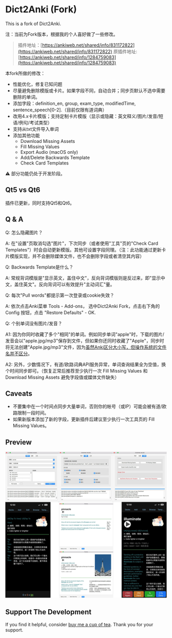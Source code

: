 # Dict2Anki (Fork)

This is a fork of Dict2Anki.

注：当前为Fork版本，根据我的个人喜好做了一些修改。

> 插件地址：[https://ankiweb.net/shared/info/831172822](https://ankiweb.net/shared/info/831172822) 原插件地址: [https://ankiweb.net/shared/info/1284759083](https://ankiweb.net/shared/info/1284759083)

本fork所做的修改：

* 性能优化，修复已知问题
* 尽量避免删除模版或卡片。如果字段不同，自动合并；同步页默认不选中需要删除的单词。
* 添加字段：definition_en, group, exam_type, modifiedTime, sentence_speech[0-2].（目前仅限有道词典）
* 改用4.x卡片模版；支持定制卡片模版（显示或隐藏：英文释义/图片/发音/短语/例句/考试类型）
* 支持从txt文件导入单词
* 添加其他功能
    - Download Missing Assets
    - Fill Missing Values
    - Export Audio (macOS only)
    - Add/Delete Backwards Template
    - Check Card Templates

⚠️ 部分功能仍处于开发阶段。


## Qt5 vs Qt6

插件已更新，同时支持Qt5和Qt6。


## Q & A

Q: 怎么隐藏图片？

A: 在"设置"页取消勾选"图片"，下次同步（或者使用"工具"页的"Check Card Templates"）时会自动更新模版。其他可设置字段同理。（注：此功能通过更新卡片模版实现，并不会删除媒体文件，也不会删除字段或者清空其内容）

Q: Backwards Template是什么？

A: 常规背词模版是"显示英文，盖住中文"，反向背词模版则是反过来，即"显示中文，盖住英文"。反向背词可以有效提升"主动词汇"量。

Q: 每次"Pull words"都提示第一次登录或cookie失效？

A: 依次点击Anki菜单 Tools - Add-ons， 选中Dict2Anki Fork，点击右下角的 Config 按钮，点击 "Restore Defaults" - OK.

Q: 个别单词没有图片/发音？

A1: 因为你同时收藏了多个"相同"的单词。例如同步单词"apple"时，下载的图片/发音会以"apple.jpg/mp3"保存到文件，但如果你还同时收藏了"Apple"，同步时将无法创建"Apple.jpg/mp3"文件，因为[虽然Anki区分大小写，但操作系统的文件名并不区分](https://forums.ankiweb.net/t/upper-case-and-lower-case-for-filename-bug-report/485)。

A2: 另外，少数情况下，有道/欧路词典API服务异常，单词查询结果全为空值，换个时间同步即可。（恢复正常后推荐至少执行一次 Fill Missing Values 和 Download Missing Assets 避免字段值或媒体文件缺失）


## Caveats

- 不要集中在一个时间点同步大量单词，否则你的帐号（或IP）可能会被有道/欧路限制一段时间。
- 如果新版本添加了新的字段，更新插件后建议至少执行一次工具页的 Fill Missing Values。


## Preview

![dict2anki](_image/dict2anki.jpg)


## Support The Development

If you find it helpful, consider [buy me a cup of tea](./SUPPORT.md). Thank you for your support.
